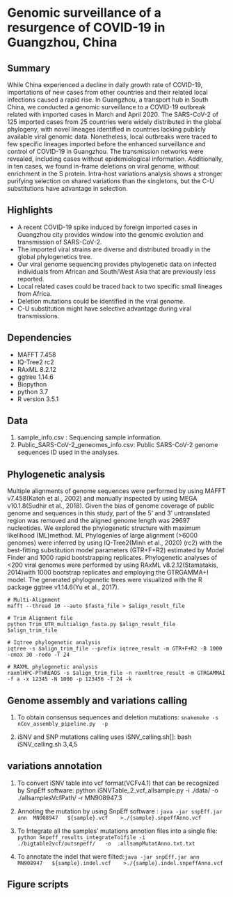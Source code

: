 # Genomic surveillance of a resurgence of COVID-19 in Guangzhou, China



## Summary
While China experienced a decline in daily growth rate of COVID-19, importations of new cases from other countries and their related local infections caused a rapid rise. In Guangzhou, a transport hub in South China, we conducted a genomic surveillance to a COVID-19 outbreak related with imported cases in March and April 2020. The SARS-CoV-2 of 125 imported cases from 25 countries were widely distributed in the global phylogeny, with novel lineages identified in countries lacking publicly available viral genomic data. Nonetheless, local outbreaks were traced to few specific lineages imported before the enhanced surveillance and control of COVID-19 in Guangzhou. The transmission networks were revealed, including cases without epidemiological information. Additionally, in ten cases, we found in-frame deletions on viral genome, without enrichment in the S protein. Intra-host variations analysis shows a stronger purifying selection on shared variations than the singletons, but the C-U substitutions have advantage in selection.

## Highlights
- A recent COVID-19 spike induced by foreign imported cases in Guangzhou city provides window into the genomic evolution and transmission of SARS-CoV-2.
- The imported viral strains are diverse and distributed broadly in the global phylogenetics tree.
- Our viral genome sequencing provides phylogenetic data on infected individuals from African and South/West Asia that are previously less reported.
- Local related cases could be traced back to two specific small lineages from Africa.
- Deletion mutations could be identified in the viral genome.
- C-U substitution might have selective advantage during viral transmissions.


## Dependencies

- MAFFT 7.458
- IQ-Tree2 rc2
- RAxML 8.2.12
- ggtree 1.14.6
- Biopython
- python 3.7
- R version 3.5.1


## Data
1. sample_info.csv : Sequencing sample information.
2. Public_SARS-CoV-2_geneomes_info.csv: Public SARS-CoV-2 genome sequences ID used in the analyses.  


## Phylogenetic analysis
Multiple alignments of genome sequences were performed by using MAFFT v7.458(Katoh et al., 2002) and manually inspected by using MEGA v10.1.8(Sudhir et al., 2018). Given the bias of genome coverage of public genome and sequences in this study, part of the 5’ and 3’ untranslated region was removed and the aligned genome length was 29697 nucleotides. We explored the phylogenetic structure with maximum likelihood (ML)method. ML Phylogenies of large alignment (>6000 genomes) were inferred by using IQ-Tree2(Minh et al., 2020) (rc2) with the best-fitting substitution model parameters (GTR+F+R2) estimated by Model Finder and 1000 rapid bootstrapping replicates. Phylogenetic analyses of <200 viral genomes were performed by using RAxML v8.2.12(Stamatakis, 2014)with 1000 bootstrap replicates and employing the GTRGAMMA+I model. The generated phylogenetic trees were visualized with the R package ggtree v1.14.6(Yu et al., 2017).


~~~
# Multi-Alignment
mafft --thread 10 --auto $fasta_file > $align_result_file

# Trim Alignment file
python Trim_UTR_multialign_fasta.py $align_result_file $align_trim_file

# Iqtree phylogenetic analysis
iqtree -s $align_trim_file --prefix iqtree_result -m GTR+F+R2 -B 1000 -cmax 30 -redo -T 24

# RAXML phylogenetic analysis
raxmlHPC-PTHREADS -s $align_trim_file -n raxmltree_result -m GTRGAMMAI -f a -x 12345 -N 1000 -p 123456 -T 24 -k
~~~
## Genome assembly and variations calling

1. To obtain consensus sequences and deletion mutations: `snakemake -s nCov_assembly_pipeline.py  -p`

2. iSNV and SNP mutations calling uses iSNV_calling.sh[]: bash iSNV_calling.sh  3,4,5

## variations annotation

1. To convert iSNV table into vcf format(VCFv4.1) that can be recognized  by SnpEff software: python iSNVTable_2_vcf_allsample.py  -i  ./data/   -o ./allsamplesVcfPath/   -r   MN908947.3
2. Annoting the mutation by using SnpEff software : `java -jar snpEff.jar ann  MN908947   ${sample}.vcf    >./{sample}.snpeffAnno.vcf`
3. To Integrate all the samples' mutations annotion files into a single file: `python Snpeff_results_integrateTo1file -i  ./bigtable2vcf/outsnpeff/   -o  .allsampMutatAnno.txt.txt`

4. To annotate the indel that were filted:`java -jar snpEff.jar ann  MN908947   ${sample}.indel.vcf    >./{sample}.indel.snpeffAnno.vcf`

## Figure scripts
